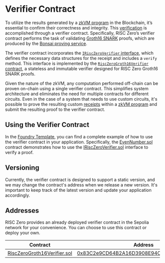 # Verifier Contract

To utilize the results generated by a [zkVM program][term-zkvm-program] in the Blockchain, it’s essential to confirm their correctness and integrity.
This [verification][term-verify] is accomplished through a verifier contract.
Specifically, RISC Zero’s verifier contract performs the task of validating [Groth16 SNARK][article-groth16] proofs, which are produced by the [Bonsai proving service][Bonsai].

The verifier contract incorporates the [`IRiscZeroVerifier` interface][IRiscZeroVerifier.sol], which defines the necessary data structures for the receipt and includes a `verify` method.
This interface is implemented by the [`RiscZeroGroth16Verifier` contract][RiscZeroGroth16Verifier.sol], a stateless and immutable verifier designed for RISC Zero Groth16 SNARK proofs.

Given the nature of the zkVM, any computation performed off-chain can be proven on-chain using a single verifier contract.
This simplifies system architecture and eliminates the need for multiple contracts for different circuits.
Even in the case of a system that needs to use custom circuits, it's possible to prove the resulting custom [receipts][term-receipt] within a [zkVM program][term-zkvm-program] and submit the resulting proof to the verifier contract.

<!-- TODO: Link to auto-generated Solidity annotation docs -->

## Using the Verifier Contract

In the [Foundry Template][foundry-template], you can find a complete example of how to use the verifier contract in your application.
Specifically, the [EvenNumber.sol] contract demonstrates how to use the [IRiscZeroVerifier.sol] interface to verify a proof.

## Versioning

Currently, the verifier contract is designed to support a static version, and we
may change the contract's address when we release a new version. It's important
to keep track of the latest version and update your application accordingly.

## Addresses

RISC Zero provides an already deployed verifier contract in the Sepolia network for your convenience. You can choose to use this contract or deploy your own.

| Contract                      | Address                                               |
| ----------------------------- | ----------------------------------------------------- |
| [RiscZeroGroth16Verifier.sol] | [0x83C2e9CD64B2A16D3908E94C7654f3864212E2F8][sepolia] |

[Bonsai]: /api/generating-proofs/remote-proving.md
[RiscZeroGroth16Verifier.sol]: https://github.com/risc0/risc0-ethereum/blob/main/contracts/src/groth16/RiscZeroGroth16Verifier.sol
[IRiscZeroVerifier.sol]: https://github.com/risc0/risc0-ethereum/blob/main/contracts/src/IRiscZeroVerifier.sol
[EvenNumber.sol]: https://github.com/risc0/bonsai-foundry-template/blob/main/contracts/EvenNumber.sol
[article-groth16]: https://www.risczero.com/news/on-chain-verification
[sepolia]: https://sepolia.etherscan.io/address/0x83c2e9cd64b2a16d3908e94c7654f3864212e2f8#code
[term-receipt]: /terminology#receipt
[term-verify]: /terminology#verify
[term-zkvm-program]: /terminology#zkvm-program
[foundry-template]: https://github.com/risc0/bonsai-foundry-template
